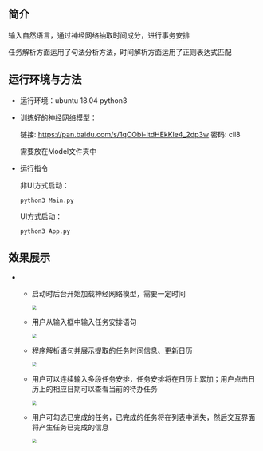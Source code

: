 ## 简介

输入自然语言，通过神经网络抽取时间成分，进行事务安排

任务解析方面运用了句法分析方法，时间解析方面运用了正则表达式匹配



## 运行环境与方法

* 运行环境：ubuntu 18.04   python3

* 训练好的神经网络模型：

  链接: https://pan.baidu.com/s/1qCObi-ItdHEkKle4_2dp3w  密码: cll8

  需要放在Model文件夹中

* 运行指令

  非UI方式启动：

  ```
  python3 Main.py
  ```

  UI方式启动：

  ```
  python3 App.py
  ```



## 效果展示

* * 启动时后台开始加载神经网络模型，需要一定时间

    <img src="/home/river/桌面/TODO-Helper/Report/输出结果/UI输出1.png" style="zoom: 55%;" />

  * 用户从输入框中输入任务安排语句

    <img src="/home/river/桌面/TODO-Helper/Report/输出结果/UI输出2.png" style="zoom:55%;" />

  * 程序解析语句并展示提取的任务时间信息、更新日历

    <img src="/home/river/桌面/TODO-Helper/Report/输出结果/UI输出3.png" style="zoom:55%;" />

  * 用户可以连续输入多段任务安排，任务安排将在日历上累加；用户点击日历上的相应日期可以查看当前的待办任务

    <img src="/home/river/桌面/TODO-Helper/Report/输出结果/UI输出4.png" style="zoom:55%;" />

  * 用户可勾选已完成的任务，已完成的任务将在列表中消失，然后交互界面将产生任务已完成的信息

    <img src="/home/river/桌面/TODO-Helper/Report/输出结果/UI输出5.png" style="zoom:55%;" />

    

